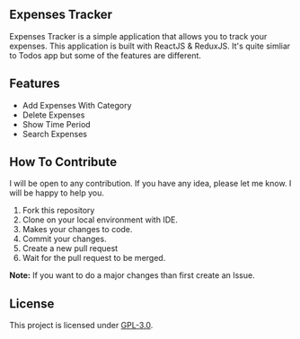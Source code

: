 ## Expenses Tracker
Expenses Tracker is a simple application that allows you to track your expenses. This application is built with ReactJS & ReduxJS. It's quite simliar to Todos app but some of the features are different.

## Features
- Add Expenses With Category
- Delete Expenses
- Show Time Period
- Search Expenses

## How To Contribute
I will be open to any contribution. If you have any idea, please let me know. I will be happy to help you.
1. Fork this repository
2. Clone on your local environment with IDE.
3. Makes your changes to code.
4. Commit your changes.
5. Create a new pull request
6. Wait for the pull request to be merged.

**Note:** If you want to do a major changes than first create an Issue.


## License
This project is licensed under [GPL-3.0](https://github.com/mrhrifat/expenses-tracker/blob/master/LICENSE.md).